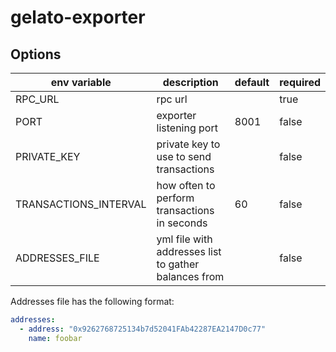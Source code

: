 # gelato-exporter

## Options

| env variable          | description                                          | default | required |
| --------------------- | ---------------------------------------------------- | ------- | -------- |
| RPC_URL               | rpc url                                              |         | true     |
| PORT                  | exporter listening port                              | 8001    | false    |
| PRIVATE_KEY           | private key to use to send transactions              |         | false    |
| TRANSACTIONS_INTERVAL | how often to perform transactions in seconds         | 60      | false    |
| ADDRESSES_FILE        | yml file with addresses list to gather balances from |         | false    |

Addresses file has the following format:

```yml
addresses:
  - address: "0x9262768725134b7d52041FAb42287EA2147D0c77"
    name: foobar
```
